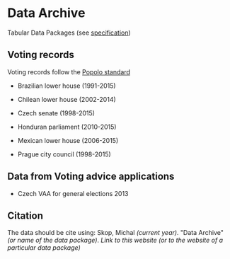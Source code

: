 # Data Archive
Tabular Data Packages (see [specification](http://data.okfn.org/doc/tabular-data-package))

## Voting records
Voting records follow the [Popolo standard](http://www.popoloproject.com)

* Brazilian lower house (1991-2015)
* Chilean lower house (2002-2014)
* Czech senate (1998-2015)
* Honduran parliament (2010-2015)
* Mexican lower house (2006-2015)

* Prague city council (1998-2015)
 
## Data from Voting advice applications
* Czech VAA for general elections 2013

## Citation
The data should be cite using:
Skop, Michal *(current year)*. "Data Archive" *(or name of the data package)*. *Link to this website (or to the website of a particular data package)*
